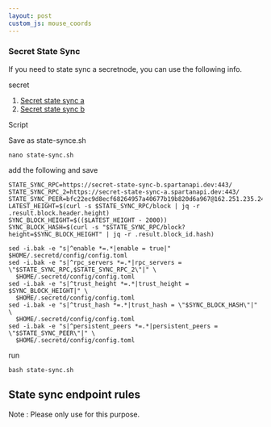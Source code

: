 ```yaml
---
layout: post
custom_js: mouse_coords
---
```


### Secret State Sync 

If you need to state sync a secretnode, you can use the following info.

secret
1. [Secret state sync a](https://secret-state-sync-a.spartanapi.dev:443)
2. [Secret state sync b](https://secret-state-sync-b.spartanapi.dev:443)

Script

Save as state-synce.sh
```
nano state-sync.sh
```

add the following and save
```
STATE_SYNC_RPC=https://secret-state-sync-b.spartanapi.dev:443/
STATE_SYNC_RPC_2=https://secret-state-sync-a.spartanapi.dev:443/
STATE_SYNC_PEER=bfc22ec9d8ecf68264957a40677b19b820d6a967@162.251.235.242:26656
LATEST_HEIGHT=$(curl -s $STATE_SYNC_RPC/block | jq -r .result.block.header.height)
SYNC_BLOCK_HEIGHT=$(($LATEST_HEIGHT - 2000))
SYNC_BLOCK_HASH=$(curl -s "$STATE_SYNC_RPC/block?height=$SYNC_BLOCK_HEIGHT" | jq -r .result.block_id.hash)

sed -i.bak -e "s|^enable *=.*|enable = true|" $HOME/.secretd/config/config.toml
sed -i.bak -e "s|^rpc_servers *=.*|rpc_servers = \"$STATE_SYNC_RPC,$STATE_SYNC_RPC_2\"|" \
  $HOME/.secretd/config/config.toml
sed -i.bak -e "s|^trust_height *=.*|trust_height = $SYNC_BLOCK_HEIGHT|" \
  $HOME/.secretd/config/config.toml
sed -i.bak -e "s|^trust_hash *=.*|trust_hash = \"$SYNC_BLOCK_HASH\"|" \
  $HOME/.secretd/config/config.toml
sed -i.bak -e "s|^persistent_peers *=.*|persistent_peers = \"$STATE_SYNC_PEER\"|" \
  $HOME/.secretd/config/config.toml
```

run

```
bash state-sync.sh
```

## State sync endpoint rules

Note : Please only use for this purpose.
